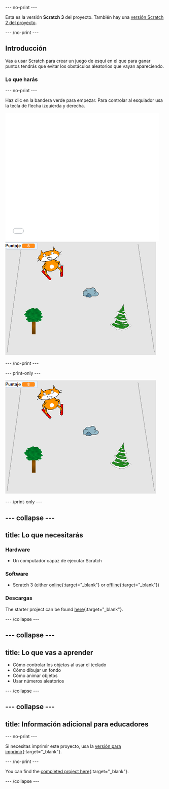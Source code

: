 --- no-print ---

Esta es la versión **Scratch 3** del proyecto. También hay una [versión Scratch 2 del proyecto](https://projects.raspberrypi.org/en/projects/scratch-cat-goes-skiing-scratch2).

--- /no-print ---

## Introducción

Vas a usar Scratch para crear un juego de esquí en el que para ganar puntos tendrás que evitar los obstáculos aleatorios que vayan apareciendo.

### Lo que harás

--- no-print ---

Haz clic en la bandera verde para empezar. Para controlar al esquiador usa la tecla de flecha izquierda y derecha.

<div class="scratch-preview">
  <iframe allowtransparency="true" width="485" height="402" src="//scratch.mit.edu/projects/embed/281116583/?autostart=false" frameborder="0" scrolling="no"></iframe>
  <img src="images/skiing-final.png">
</div>

--- /no-print ---

--- print-only ---

![proyecto completo](images/skiing-final.png)

--- /print-only ---

--- collapse ---
---
title: Lo que necesitarás
---

### Hardware

+ Un computador capaz de ejecutar Scratch

### Software

+ Scratch 3 (either [online](https://rpf.io/scratchon){:target="_blank"} or [offline](https://rpf.io/scratchoff){:target="_blank"})

### Descargas

The starter project can be found [here](https://rpf.io/p/en/scratch-cat-goes-skiing-go){:target="_blank"}.

--- /collapse ---

--- collapse ---
---
title: Lo que vas a aprender
---

+ Cómo controlar los objetos al usar el teclado
+ Cómo dibujar un fondo
+ Cómo animar objetos
+ Usar números aleatorios

--- /collapse ---

--- collapse ---
---
title: Información adicional para educadores
---

--- no-print ---

Si necesitas imprimir este proyecto, usa la [versión para imprimir](https://projects.raspberrypi.org/en/projects/scratch-cat-goes-skiing/print){:target="_blank"}.

--- /no-print ---

You can find the [completed project here](https://rpf.io/p/en/scratch-cat-goes-skiing-get){:target="_blank"}.

--- /collapse ---
